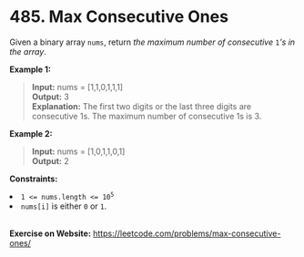 # 485. Max Consecutive Ones

Given a binary array `nums`, return *the maximum number of consecutive* `1`*'s in the array*.

 

**Example 1:**

> **Input:** nums = [1,1,0,1,1,1]  
**Output:** 3  
**Explanation:** The first two digits or the last three digits are consecutive 1s. The maximum number of consecutive 1s is 3.

**Example 2:**

> **Input:** nums = [1,0,1,1,0,1]  
**Output:** 2
 

**Constraints:**

<li><code>1 &lt;= nums.length &lt;= 10<sup>5</sup></code></li>
<li><code>nums[i]</code> is either <code>0</code> or <code>1</code>.</li>

<br/>

**Exercise on Website:** https://leetcode.com/problems/max-consecutive-ones/